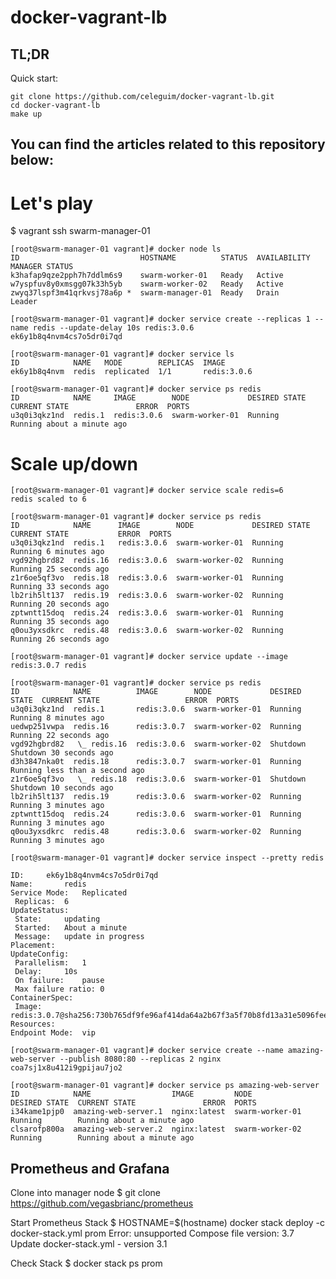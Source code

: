 # docker-vagrant-lb

## TL;DR

Quick start:

    git clone https://github.com/celeguim/docker-vagrant-lb.git
    cd docker-vagrant-lb
    make up

## You can find the articles related to this repository below:


# Let's play

$ vagrant ssh swarm-manager-01

    [root@swarm-manager-01 vagrant]# docker node ls
    ID                           HOSTNAME          STATUS  AVAILABILITY  MANAGER STATUS
    k3hafap9qze2pph7h7ddlm6s9    swarm-worker-01   Ready   Active        
    w7yspfuv8y0xmsgg07k33h5yb    swarm-worker-02   Ready   Active        
    zwyq37lspf3m41qrkvsj78a6p *  swarm-manager-01  Ready   Drain         Leader

    [root@swarm-manager-01 vagrant]# docker service create --replicas 1 --name redis --update-delay 10s redis:3.0.6
    ek6y1b8q4nvm4cs7o5dr0i7qd

    [root@swarm-manager-01 vagrant]# docker service ls
    ID            NAME   MODE        REPLICAS  IMAGE
    ek6y1b8q4nvm  redis  replicated  1/1       redis:3.0.6

    [root@swarm-manager-01 vagrant]# docker service ps redis
    ID            NAME     IMAGE        NODE             DESIRED STATE  CURRENT STATE               ERROR  PORTS
    u3q0i3qkz1nd  redis.1  redis:3.0.6  swarm-worker-01  Running        Running about a minute ago         


# Scale up/down
    [root@swarm-manager-01 vagrant]# docker service scale redis=6
    redis scaled to 6

    [root@swarm-manager-01 vagrant]# docker service ps redis
    ID            NAME      IMAGE        NODE             DESIRED STATE  CURRENT STATE           ERROR  PORTS
    u3q0i3qkz1nd  redis.1   redis:3.0.6  swarm-worker-01  Running        Running 6 minutes ago          
    vgd92hgbrd82  redis.16  redis:3.0.6  swarm-worker-02  Running        Running 25 seconds ago         
    z1r6oe5qf3vo  redis.18  redis:3.0.6  swarm-worker-01  Running        Running 33 seconds ago         
    lb2rih5lt137  redis.19  redis:3.0.6  swarm-worker-02  Running        Running 20 seconds ago         
    zptwntt15doq  redis.24  redis:3.0.6  swarm-worker-01  Running        Running 35 seconds ago         
    q0ou3yxsdkrc  redis.48  redis:3.0.6  swarm-worker-02  Running        Running 26 seconds ago        

    [root@swarm-manager-01 vagrant]# docker service update --image redis:3.0.7 redis

    [root@swarm-manager-01 vagrant]# docker service ps redis
    ID            NAME          IMAGE        NODE             DESIRED STATE  CURRENT STATE                   ERROR  PORTS
    u3q0i3qkz1nd  redis.1       redis:3.0.6  swarm-worker-01  Running        Running 8 minutes ago                  
    uedwp251vwpa  redis.16      redis:3.0.7  swarm-worker-02  Running        Running 22 seconds ago                 
    vgd92hgbrd82   \_ redis.16  redis:3.0.6  swarm-worker-02  Shutdown       Shutdown 30 seconds ago                
    d3h3847nka0t  redis.18      redis:3.0.7  swarm-worker-01  Running        Running less than a second ago         
    z1r6oe5qf3vo   \_ redis.18  redis:3.0.6  swarm-worker-01  Shutdown       Shutdown 10 seconds ago                
    lb2rih5lt137  redis.19      redis:3.0.6  swarm-worker-02  Running        Running 3 minutes ago                  
    zptwntt15doq  redis.24      redis:3.0.6  swarm-worker-01  Running        Running 3 minutes ago                  
    q0ou3yxsdkrc  redis.48      redis:3.0.6  swarm-worker-02  Running        Running 3 minutes ago     

    [root@swarm-manager-01 vagrant]# docker service inspect --pretty redis

    ID:     ek6y1b8q4nvm4cs7o5dr0i7qd
    Name:       redis
    Service Mode:   Replicated
     Replicas:  6
    UpdateStatus:
     State:     updating
     Started:   About a minute
     Message:   update in progress
    Placement:
    UpdateConfig:
     Parallelism:   1
     Delay:     10s
     On failure:    pause
     Max failure ratio: 0
    ContainerSpec:
     Image:     redis:3.0.7@sha256:730b765df9fe96af414da64a2b67f3a5f70b8fd13a31e5096fee4807ed802e20
    Resources:
    Endpoint Mode:  vip

    [root@swarm-manager-01 vagrant]# docker service create --name amazing-web-server --publish 8080:80 --replicas 2 nginx
    coa7sj1x8u412i9gpijau7jo2

    [root@swarm-manager-01 vagrant]# docker service ps amazing-web-server
    ID            NAME                  IMAGE         NODE             DESIRED STATE  CURRENT STATE               ERROR  PORTS
    i34kame1pjp0  amazing-web-server.1  nginx:latest  swarm-worker-01  Running        Running about a minute ago         
    clsarofp800a  amazing-web-server.2  nginx:latest  swarm-worker-02  Running        Running about a minute ago         


## Prometheus and Grafana

Clone into manager node
$ git clone https://github.com/vegasbrianc/prometheus

Start Prometheus Stack
$ HOSTNAME=$(hostname) docker stack deploy -c docker-stack.yml prom
Error: unsupported Compose file version: 3.7
Update docker-stack.yml - version 3.1

Check Stack
$ docker stack ps prom

